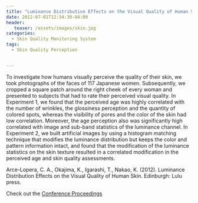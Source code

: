 ```yaml
---
title: "Luminance Distribution Effects on the Visual Quality of Human Skin"
date: 2012-07-01T12:34:30-04:00
header:
   teaser: /assets/images/skin.jpg
categories:
  - Skin Quality Monitoring System
tags:
  - Skin Quality Perception


---
```

To investigate how humans visually perceive the quality of their
skin, we took photographs of the faces of 117 Japanese women.
Subsequently, we cropped a square patch around the right cheek
of every woman and presented to subjects that had to rate their
perceived visual quality. In Experiment 1, we found that the
perceived age was highly correlated with the number of wrinkles,
the glossiness perception and the quantity of colored spots,
whereas the visibility of pores and the color of the skin had low
correlation. Moreover, the age perception also was significantly
high correlated with image and sub-band statistics of
the luminance channel. In Experiment 2, we built artificial images
by using a histogram matching technique that modifies the
luminance distribution but keeps the color and pattern
information intact, and found that the modification of the
luminance statistics on the skin texture resulted in a correlated
modification in the perceived age and skin quality assessments.

Arce-Lopera, C. A., Okajima, K., Igarashi, T., Nakao, K. (2012). 
Luminance Distribution Effects on the Visual Quality of Human Skin. 
Edinburgh: Lulu press.

Check out the [Conference Proceedings][URL] 

[URL]:  http://www.macs.hw.ac.uk/texturelab/publications/predicting-perceptions-papers/